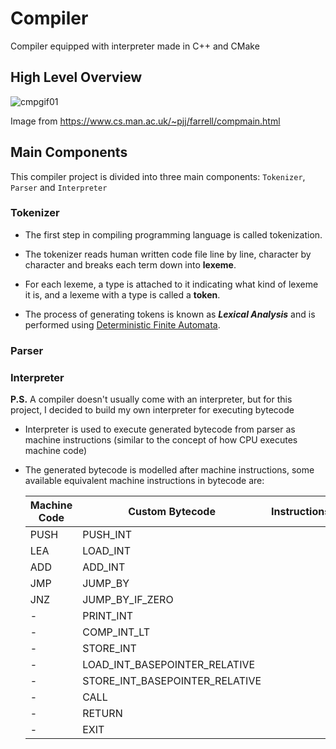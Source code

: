 # Compiler
Compiler equipped with interpreter made in C++ and CMake

## High Level Overview

![cmpgif01](https://user-images.githubusercontent.com/69248457/192213074-a8aaf576-a59c-4fd6-b7b1-925bf54c3a14.gif)

Image from https://www.cs.man.ac.uk/~pjj/farrell/compmain.html

## Main Components
This compiler project is divided into three main components: `Tokenizer`, `Parser` and `Interpreter`

### Tokenizer
- The first step in compiling programming language is called tokenization. 

- The tokenizer reads human written code file line by line, character by character and breaks each term down into **lexeme**. 

- For each lexeme, a type is attached to it indicating what kind of lexeme it is, and a lexeme with a type is called a **token**.

- The process of generating tokens is known as ***Lexical Analysis*** and is performed using [Deterministic Finite Automata](https://en.wikipedia.org/wiki/Deterministic_finite_automaton).

### Parser

### Interpreter
**P.S.** A compiler doesn't usually come with an interpreter, but for this project, I decided to build my own interpreter for executing bytecode
- Interpreter is used to execute generated bytecode from parser as machine instructions (similar to the concept of how CPU executes machine code)

- The generated bytecode is modelled after machine instructions, some available equivalent machine instructions in bytecode are:
  
    Machine Code  | Custom Bytecode                | Instructions
    ------------- | ------------------------------ | -------------
    PUSH          | PUSH_INT                       |
    LEA           | LOAD_INT                       |
    ADD           | ADD_INT                        |
    JMP           | JUMP_BY                        |
    JNZ           | JUMP_BY_IF_ZERO                |
    \-            | PRINT_INT                      |     
    \-            | COMP_INT_LT                    |     
    \-            | STORE_INT                      |
    \-            | LOAD_INT_BASEPOINTER_RELATIVE  |
    \-            | STORE_INT_BASEPOINTER_RELATIVE |
    \-            | CALL                           |
    \-            | RETURN                         |
    \-            | EXIT                           |
    
 
  

